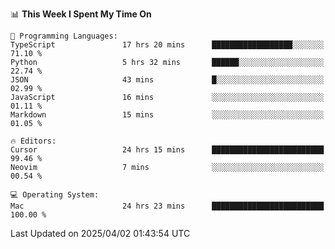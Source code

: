 <!--START_SECTION:waka-->
📊 **This Week I Spent My Time On** 

```text
💬 Programming Languages: 
TypeScript               17 hrs 20 mins      ██████████████████░░░░░░░   71.10 % 
Python                   5 hrs 32 mins       ██████░░░░░░░░░░░░░░░░░░░   22.74 % 
JSON                     43 mins             █░░░░░░░░░░░░░░░░░░░░░░░░   02.99 % 
JavaScript               16 mins             ░░░░░░░░░░░░░░░░░░░░░░░░░   01.11 % 
Markdown                 15 mins             ░░░░░░░░░░░░░░░░░░░░░░░░░   01.05 % 

🔥 Editors: 
Cursor                   24 hrs 15 mins      █████████████████████████   99.46 % 
Neovim                   7 mins              ░░░░░░░░░░░░░░░░░░░░░░░░░   00.54 % 

💻 Operating System: 
Mac                      24 hrs 23 mins      █████████████████████████   100.00 % 
```


 Last Updated on 2025/04/02 01:43:54 UTC
<!--END_SECTION:waka-->
